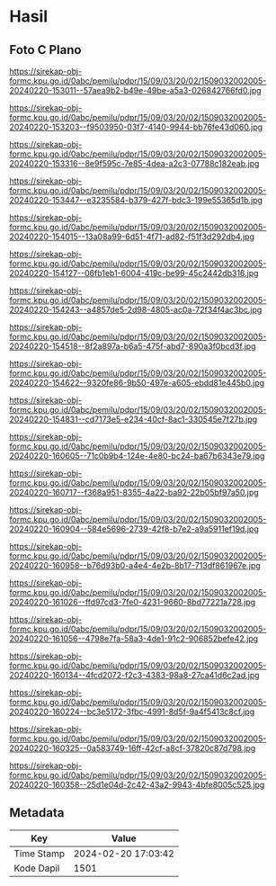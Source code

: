 # Hasil

## Foto C Plano

https://sirekap-obj-formc.kpu.go.id/0abc/pemilu/pdpr/15/09/03/20/02/1509032002005-20240220-153011--57aea9b2-b49e-49be-a5a3-026842766fd0.jpg

https://sirekap-obj-formc.kpu.go.id/0abc/pemilu/pdpr/15/09/03/20/02/1509032002005-20240220-153203--f9503950-03f7-4140-9944-bb76fe43d060.jpg

https://sirekap-obj-formc.kpu.go.id/0abc/pemilu/pdpr/15/09/03/20/02/1509032002005-20240220-153316--8e9f595c-7e85-4dea-a2c3-07788c182eab.jpg

https://sirekap-obj-formc.kpu.go.id/0abc/pemilu/pdpr/15/09/03/20/02/1509032002005-20240220-153447--e3235584-b379-427f-bdc3-199e55365d1b.jpg

https://sirekap-obj-formc.kpu.go.id/0abc/pemilu/pdpr/15/09/03/20/02/1509032002005-20240220-154015--13a08a99-6d51-4f71-ad82-f51f3d292db4.jpg

https://sirekap-obj-formc.kpu.go.id/0abc/pemilu/pdpr/15/09/03/20/02/1509032002005-20240220-154127--06fb1eb1-6004-419c-be99-45c2442db316.jpg

https://sirekap-obj-formc.kpu.go.id/0abc/pemilu/pdpr/15/09/03/20/02/1509032002005-20240220-154243--a4857de5-2d98-4805-ac0a-72f34f4ac3bc.jpg

https://sirekap-obj-formc.kpu.go.id/0abc/pemilu/pdpr/15/09/03/20/02/1509032002005-20240220-154518--8f2a897a-b6a5-475f-abd7-890a3f0bcd3f.jpg

https://sirekap-obj-formc.kpu.go.id/0abc/pemilu/pdpr/15/09/03/20/02/1509032002005-20240220-154622--9320fe86-9b50-497e-a605-ebdd81e445b0.jpg

https://sirekap-obj-formc.kpu.go.id/0abc/pemilu/pdpr/15/09/03/20/02/1509032002005-20240220-154831--cd7173e5-e234-40cf-8ac1-330545e7f27b.jpg

https://sirekap-obj-formc.kpu.go.id/0abc/pemilu/pdpr/15/09/03/20/02/1509032002005-20240220-160605--71c0b9b4-124e-4e80-bc24-ba67b6343e79.jpg

https://sirekap-obj-formc.kpu.go.id/0abc/pemilu/pdpr/15/09/03/20/02/1509032002005-20240220-160717--f368a951-8355-4a22-ba92-22b05bf97a50.jpg

https://sirekap-obj-formc.kpu.go.id/0abc/pemilu/pdpr/15/09/03/20/02/1509032002005-20240220-160904--584e5696-2739-42f8-b7e2-a9a5911ef19d.jpg

https://sirekap-obj-formc.kpu.go.id/0abc/pemilu/pdpr/15/09/03/20/02/1509032002005-20240220-160958--b76d93b0-a4e4-4e2b-8b17-713df861967e.jpg

https://sirekap-obj-formc.kpu.go.id/0abc/pemilu/pdpr/15/09/03/20/02/1509032002005-20240220-161026--ffd97cd3-7fe0-4231-9660-8bd77221a728.jpg

https://sirekap-obj-formc.kpu.go.id/0abc/pemilu/pdpr/15/09/03/20/02/1509032002005-20240220-161056--4798e7fa-58a3-4de1-91c2-906852befe42.jpg

https://sirekap-obj-formc.kpu.go.id/0abc/pemilu/pdpr/15/09/03/20/02/1509032002005-20240220-160134--4fcd2072-f2c3-4383-98a8-27ca41d6c2ad.jpg

https://sirekap-obj-formc.kpu.go.id/0abc/pemilu/pdpr/15/09/03/20/02/1509032002005-20240220-160224--bc3e5172-3fbc-4991-8d5f-9a4f5413c8cf.jpg

https://sirekap-obj-formc.kpu.go.id/0abc/pemilu/pdpr/15/09/03/20/02/1509032002005-20240220-160325--0a583749-16ff-42cf-a8cf-37820c87d798.jpg

https://sirekap-obj-formc.kpu.go.id/0abc/pemilu/pdpr/15/09/03/20/02/1509032002005-20240220-160358--25d1e04d-2c42-43a2-9943-4bfe8005c525.jpg


## Metadata

| Key        | Value               |
| ---------- | ------------------- |
| Time Stamp | 2024-02-20 17:03:42 |
| Kode Dapil | 1501                |



